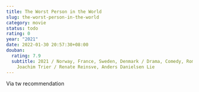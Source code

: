 ```yaml
---
title: The Worst Person in the World
slug: the-worst-person-in-the-world
category: movie
status: todo
rating: 0
year: "2021"
date: 2022-01-30 20:57:30+08:00
douban:
  rating: 7.9
  subtitle: 2021 / Norway, France, Sweden, Denmark / Drama, Comedy, Romance /
    Joachim Trier / Renate Reinsve, Anders Danielsen Lie
---
```


Via tw recommendation
